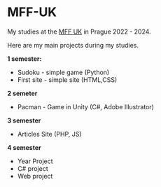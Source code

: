# MFF-UK

My studies at the [MFF UK](https://www.mff.cuni.cz) in Prague 2022 - 2024.

Here are my main projects during my studies.

**1 semester:**
- Sudoku - simple game (Python)
- First site - simple site (HTML,CSS)

**2 semeter**

- Pacman - Game in Unity (C#, Adobe Illustrator)

**3 semester**

- Articles Site (PHP, JS)

**4 semester**

- Year Project
- C# project
- Web project
